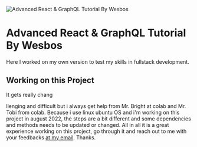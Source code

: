 ![Advanced React & GraphQL Tutorial By Wesbos](https://advancedreact.com/images/ARG/arg-facebook-share.png)

# Advanced React & GraphQL Tutorial By Wesbos

Here I worked on my own version to test my skills in fullstack development.

## Working on this Project

It gets really chang

llenging and difficult but i always get help from Mr. Bright at colab and Mr. Tobi from colab. Because i use linux ubuntu OS and i'm working on this project in august 2022, the steps are a bit different and some dependencies and methods needs to be updated or changed. All in all it is a great experience working on this project, go through it and reach out to me with your feedbacks [at my email](faithroberts708@gmail.com). Thanks.


